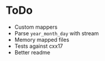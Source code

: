 # ToDo

- Custom mappers
- Parse `year_month_day` with stream
- Memory mapped files
- Tests against cxx17
- Better readme